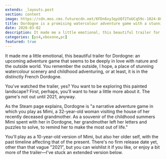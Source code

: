 ```yaml
---
extends: _layouts.post
section: content
image: https://cdn.mos.cms.futurecdn.net/6FDn6xy3qyUQf2ToUCq59c-1024-80.jpg
title: Dordogne is a promising watercolour adventure game with a stunning trailer
date: 2020-03-02
description: It made me a little emotional, this beautiful trailer for Dordogne an upcoming adventure game that seems to be deeply in love with nature and the outside world. You remember the outside, I hope, a place of stunning watercolour scenery and childhood adventuring, or at least, it is in the distinctly French Dordogne.
categories: [ps4,xboxone,pc]
featured: true
---
```


It made me a little emotional, this beautiful trailer for Dordogne: an upcoming adventure game that seems to be deeply in love with nature and the outside world. You remember the outside, I hope, a place of stunning watercolour scenery and childhood adventuring, or at least, it is in the distinctly French Dordogne.

You've watched the trailer, yes? You want to be exploring this painted landscape? First, perhaps, you'll want to hear a little more about it. The game's not out until 2021, anyway.

As the Steam page explains, Dordogne is "a narrative adventure game in which you play as Mimi, a 32-year-old woman visiting the house of her recently deceased grandmother. As a souvenir of the childhood summers Mimi spent with her in Dordogne, her grandmother left her letters and puzzles to solve, to remind her to make the most out of life."

You'll play as a 10-year-old version of Mimi, but also her older self, with the past timeline affecting that of the present. There's no firm release date yet, other than that vague "2021", but you can wishlist it if you like, or enjoy a bit more of the trailer—I've stuck an extended version below.